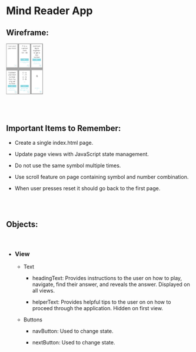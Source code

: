 # **Mind Reader App**

## **Wireframe**:
<img src = './img/mindReader.png' alt = 'Wireframe Image' width = '100'/>

<br/><br/>

## **Important Items to Remember**:

  - Create a single index.html page.

  - Update page views with JavaScript state management.

  - Do not use the same symbol multiple times.

  - Use scroll feature on page containing symbol and number combination.

  - When user presses reset it should go back to the first page.

<br/><br/>

## **Objects**:

<br/>

  - ### **View**

    - Text

      - headingText: Provides instructions to the user on how to play, navigate, find their answer, and reveals the answer. Displayed on all views.

      - helperText: Provides helpful tips to the user on on how to proceed through the application. Hidden on first view.

    - Buttons

      - navButton: Used to change state.

      - nextButton: Used to change state.




